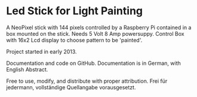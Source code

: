 # Led Stick for Light Painting

A NeoPixel stick with 144 pixels controlled by a Raspberry Pi contained in a box mounted on the stick. Needs 5 Volt 8 Amp powersuppy.
Control Box with 16x2 Lcd display to choose pattern to be 'painted'. 

Project started in early 2013.

Documentation and code on GitHub. 
Documentation is in German, with English Abstract.  

Free to use, modify, and distribute with proper attribution.
Frei für jedermann, vollständige Quellangabe vorausgesetzt.

